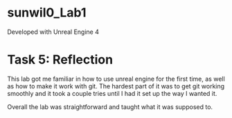# sunwil0_Lab1

Developed with Unreal Engine 4


# Task 5: Reflection

This lab got me familiar in how to use unreal engine for the first time, as well as how to make it work with git. The hardest part of it was to get git working smoothly and it took a couple tries until I had it set up the way I wanted it.

Overall the lab was straightforward and taught what it was supposed to.
